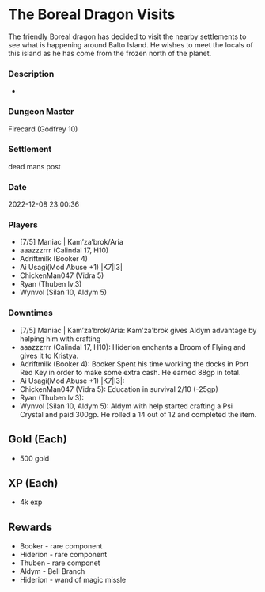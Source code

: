 # The Boreal Dragon Visits
The friendly Boreal dragon has decided to visit the nearby settlements to see what is happening around Balto Island. He wishes to meet the locals of this island as he has come from the frozen north of the planet.
### Description
-
### Dungeon Master
Firecard (Godfrey 10)
### Settlement
dead mans post
### Date
2022-12-08 23:00:36
### Players
* [7/5] Maniac | Kam’za’brok/Aria
* aaazzzrrr (Calindal 17, H10)
* Adriftmilk (Booker 4)
* Ai Usagi(Mod Abuse +1) |K7|I3|
* ChickenMan047 (Vidra 5)
* Ryan (Thuben lv.3)
* Wynvol (Silan 10, Aldym 5)
### Downtimes
* [7/5] Maniac | Kam’za’brok/Aria: Kam'za'brok gives Aldym advantage by helping him with crafting
* aaazzzrrr (Calindal 17, H10): Hiderion enchants a Broom of Flying and gives it to Kristya.
* Adriftmilk (Booker 4): Booker Spent his time working the docks in Port Red Key in order to make some extra cash. He earned 88gp in total.
* Ai Usagi(Mod Abuse +1) |K7|I3|: 
* ChickenMan047 (Vidra 5): Education in survival 2/10 (-25gp)
* Ryan (Thuben lv.3): 
* Wynvol (Silan 10, Aldym 5): Aldym with help started crafting a Psi Crystal and paid 300gp. He rolled a 14 out of 12 and completed the item.
## Gold (Each)
* 500 gold
## XP (Each)
* 4k exp
## Rewards
* Booker - rare component
*  Hiderion -  rare component
* Thuben - rare componet
* Aldym - Bell Branch
* Hiderion - wand of magic missle
